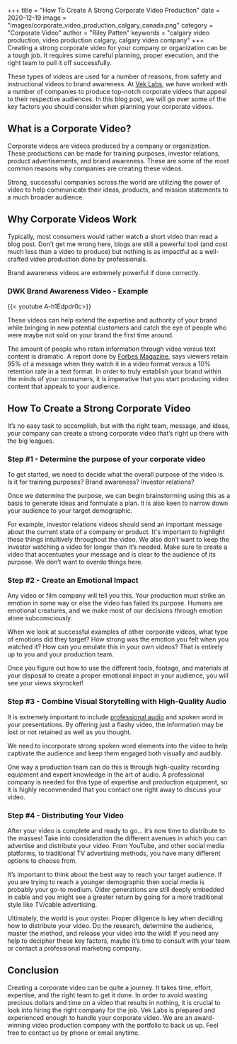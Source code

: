 +++
title = "How To Create A Strong Corporate Video Production"
date = 2020-12-19
image = "images/corporate_video_production_calgary_canada.png"
category = "Corporate Video"
author = "Riley Patten"
keywords = "calgary video production, video production calgary, calgary video company"
+++
Creating a strong corporate video for your company or organization can be a tough job. It requires some careful planning, proper execution, and the right team to pull it off successfully.

These types of videos are used for a number of reasons, from safety and instructional videos to brand awareness. At [Vek Labs](https://www.veklabs.com/), we have worked with a number of companies to produce top-notch corporate videos that appeal to their respective audiences. In this blog post, we will go over some of the key factors you should consider when planning your corporate videos.

## What is a Corporate Video?

Corporate videos are videos produced by a company or organization. These productions can be made for training purposes, investor relations, product advertisements, and brand awareness. These are some of the most common reasons why companies are creating these videos.

Strong, successful companies across the world are utilizing the power of video to help communicate their ideas, products, and mission statements to a much broader audience.

## Why Corporate Videos Work

Typically, most consumers would rather watch a short video than read a blog post. Don’t get me wrong here, blogs are still a powerful tool (and cost much less than a video to produce) but nothing is as impactful as a well-crafted video production done by professionals.

Brand awareness videos are extremely powerful if done correctly.


### DWK Brand Awareness Video - Example

{{< youtube  A-h1Edpdr0c>}}

These videos can help extend the expertise and authority of your brand while bringing in new potential customers and catch the eye of people who were maybe not sold on your brand the first time around.

The amount of people who retain information through video versus text content is dramatic. A report done by [Forbes Magazine](https://www.forbes.com/sites/yec/2017/07/13/how-to-incorporate-video-into-your-social-media-strategy/?sh=281442577f2e), says viewers retain 95% of a message when they watch it in a video format versus a 10% retention rate in a text format. In order to truly establish your brand within the minds of your consumers, it is imperative that you start producing video content that appeals to your audience.

## How To Create a Strong Corporate Video

It’s no easy task to accomplish, but with the right team, message, and ideas, your company can create a strong corporate video that’s right up there with the big leagues.

### Step #1 - Determine the purpose of your corporate video

To get started, we need to decide what the overall purpose of the video is. Is it for training purposes? Brand awareness? Investor relations?

Once we determine the purpose, we can begin brainstorming using this as a basis to generate ideas and formulate a plan. It is also keen to narrow down your audience to your target demographic.

For example, investor relations videos should send an important message about the current state of a company or product. It's important to highlight these things intuitively throughout the video. We also don’t want to keep the investor watching a video for longer than it’s needed. Make sure to create a video that accentuates your message and is clear to the audience of its purpose. We don’t want to overdo things here.

### Step #2 - Create an Emotional Impact 

Any video or film company will tell you this. Your production must strike an emotion in some way or else the video has failed its purpose. Humans are emotional creatures, and we make most of our decisions through emotion alone subconsciously.

When we look at successful examples of other corporate videos, what type of emotions did they target? How strong was the emotion you felt when you watched it? How can you emulate this in your own videos? That is entirely up to you and your production team.

Once you figure out how to use the different tools, footage, and materials at your disposal to create a proper emotional impact in your audience, you will see your views skyrocket!

### Step #3 - Combine Visual Storytelling with High-Quality Audio

It is extremely important to include [professional audio](https://www.veklabs.com/reports/vekcast-audio-for-video/) and spoken word in your presentations. By offering just a flashy video, the information may be lost or not retained as well as you thought.

We need to incorporate strong spoken word elements into the video to help captivate the audience and keep them engaged both visually and audibly.

One way a production team can do this is through high-quality recording equipment and expert knowledge in the art of audio. A professional company is needed for this type of expertise and production equipment, so it is highly recommended that you contact one right away to discuss your video.

### Step #4 - Distributing Your Video

After your video is complete and ready to go… it’s now time to distribute to the masses! Take into consideration the different avenues in which you can advertise and distribute your video. From YouTube, and other social media platforms, to traditional TV advertising methods, you have many different options to choose from.

It’s important to think about the best way to reach your target audience. If you are trying to reach a younger demographic then social media is probably your go-to medium. Older generations are still deeply embedded in cable and you might see a greater return by going for a more traditional style like TV/cable advertising.

Ultimately, the world is your oyster. Proper diligence is key when deciding how to distribute your video. Do the research, determine the audience, master the method, and release your video into the wild! If you need any help to decipher these key factors, maybe it’s time to consult with your team or contact a professional marketing company.

## Conclusion 

Creating a corporate video can be quite a journey. It takes time, effort, expertise, and the right team to get it done. In order to avoid wasting precious dollars and time on a video that results in nothing, it is crucial to look into hiring the right company for the job. Vek Labs is prepared and experienced enough to handle your corporate video. We are an award-winning video production company with the portfolio to back us up. Feel free to contact us by phone or email anytime.